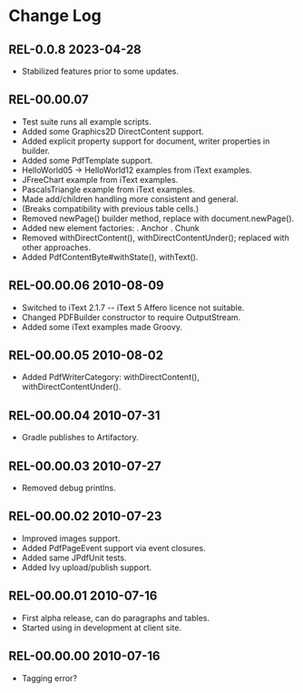 # Change Log


## REL-0.0.8 2023-04-28

* Stabilized features prior to some updates. 

## REL-00.00.07

* Test suite runs all example scripts.
* Added some Graphics2D DirectContent support.
* Added explicit property support for document, writer properties in builder.
* Added some PdfTemplate support.
* HelloWorld05 -> HelloWorld12 examples from iText examples.
* JFreeChart example from iText examples.
* PascalsTriangle example from iText examples.
* Made add/children handling more consistent and general.
* (Breaks compatibility with previous table cells.)
* Removed newPage() builder method, replace with document.newPage().
* Added new element factories:
  . Anchor
  . Chunk
* Removed withDirectContent(), withDirectContentUnder(); replaced with other approaches.
* Added PdfContentByte#withState(), withText().

## REL-00.00.06 2010-08-09

* Switched to iText 2.1.7 -- iText 5 Affero licence not suitable.
* Changed PDFBuilder constructor to require OutputStream.
* Added some iText examples made Groovy.

## REL-00.00.05 2010-08-02

* Added PdfWriterCategory: withDirectContent(), withDirectContentUnder().

## REL-00.00.04 2010-07-31

* Gradle publishes to Artifactory.

## REL-00.00.03 2010-07-27

* Removed debug printlns.

## REL-00.00.02 2010-07-23

* Improved images support.
* Added PdfPageEvent support via event closures.
* Added same JPdfUnit tests.
* Added Ivy upload/publish support.

## REL-00.00.01 2010-07-16

* First alpha release, can do paragraphs and tables.
* Started using in development at client site.

## REL-00.00.00 2010-07-16

* Tagging error?
